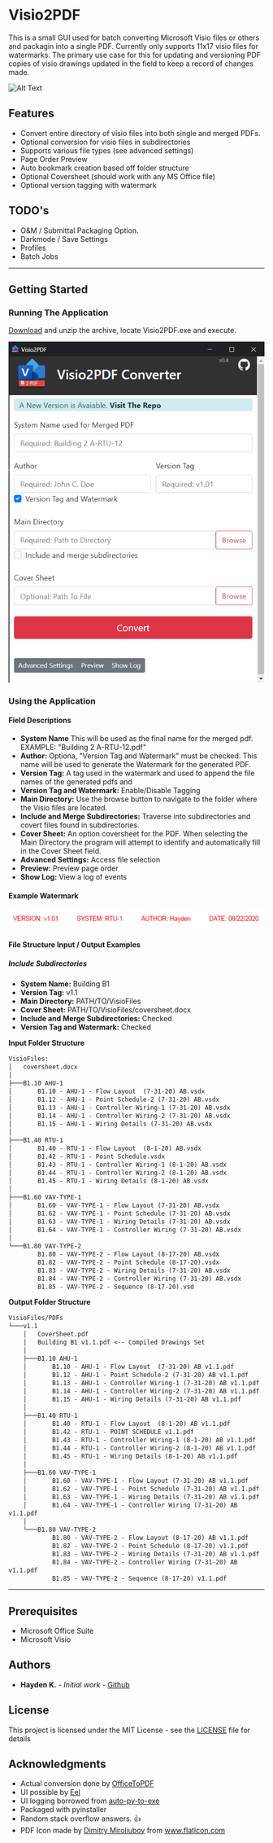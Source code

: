 # Visio2PDF

This is a small GUI used for batch converting Microsoft Visio files or others and packagin into a single PDF. Currently only supports 11x17 visio files for watermarks. The primary use case for this for updating and versioning PDF copies of visio drawings updated in the field to keep a record of changes made.

![Alt Text](./images/demo-v0.4.gif)

## Features

- Convert entire directory of visio files into both single and merged PDFs.
- Optional conversion for visio files in subdirectories
- Supports various file types (see advanced settings)
- Page Order Preview
- Auto bookmark creation based off folder structure
- Optional Coversheet (should work with any MS Office file)
- Optional version tagging with watermark

## TODO's

- O&M / Submittal Packaging Option.
- Darkmode / Save Settings
- Profiles
- Batch Jobs

<hr>

## Getting Started

### Running The Application

[Download](https://github.com/hay-kot/Visio2PDF/releases/tag/v0.4) and unzip the archive, locate Visio2PDF.exe and execute.

![](./images/ui-v0.4.png)

### Using the Application

#### Field Descriptions

- **System Name** This will be used as the final name for the merged pdf. EXAMPLE: "Building 2 A-RTU-12.pdf"
- **Author:** Optiona, "Version Tag and Watermark" must be checked. This name will be used to generate the Watermark for the generated PDF.
- **Version Tag:** A tag used in the watermark and used to append the file names of the generated pdfs and
- **Version Tag and Watermark:** Enable/Disable Tagging
- **Main Directory:** Use the browse button to navigate to the folder where the Visio files are located.
- **Include and Merge Subdirectories:** Traverse into subdirectories and covert files found in subdirectories.
- **Cover Sheet:** An option coversheet for the PDF. When selecting the Main Directory the program will attempt to identify and automatically fill in the Cover Sheet field.
- **Advanced Settings:** Access file selection
- **Preview:** Preview page order
- **Show Log:** View a log of events

#### Example Watermark

![](images/watermark.png)

#### File Structure Input / Output Examples

##### Include Subdirectories

- **System Name:** Building B1
- **Version Tag:** v1.1
- **Main Directory:** PATH/TO/VisioFiles
- **Cover Sheet:** PATH/TO/VisioFiles/coversheet.docx
- **Include and Merge Subdirectories:** Checked
- **Version Tag and Watermark:** Checked

**Input Folder Structure**

```shell
VisioFiles:
│   coversheet.docx
│
├───B1.10 AHU-1
│       B1.10 - AHU-1 - Flow Layout  (7-31-20) AB.vsdx
│       B1.12 - AHU-1 - Point Schedule-2 (7-31-20) AB.vsdx
│       B1.13 - AHU-1 - Controller Wiring-1 (7-31-20) AB.vsdx
│       B1.14 - AHU-1 - Controller Wiring-2 (7-31-20) AB.vsdx
│       B1.15 - AHU-1 - Wiring Details (7-31-20) AB.vsdx
│
├───B1.40 RTU-1
│       B1.40 - RTU-1 - Flow Layout  (8-1-20) AB.vsdx
│       B1.42 - RTU-1 - Point Schedule.vsdx
│       B1.43 - RTU-1 - Controller Wiring-1 (8-1-20) AB.vsdx
│       B1.44 - RTU-1 - Controller Wiring-2 (8-1-20) AB.vsdx
│       B1.45 - RTU-1 - Wiring Details (8-1-20) AB.vsdx
│
├───B1.60 VAV-TYPE-1
│       B1.60 - VAV-TYPE-1 - Flow Layout (7-31-20) AB.vsdx
│       B1.62 - VAV-TYPE-1 - Point Schedule (7-31-20) AB.vsdx
│       B1.63 - VAV-TYPE-1 - Wiring Details (7-31-20) AB.vsdx
│       B1.64 - VAV-TYPE-1 - Controller Wiring (7-31-20) AB.vsdx
│
└───B1.80 VAV-TYPE-2
        B1.80 - VAV-TYPE-2 - Flow Layout (8-17-20) AB.vsdx
        B1.82 - VAV-TYPE-2 - Point Schedule (8-17-20).vsdx
        B1.83 - VAV-TYPE-2 - Wiring Details (7-31-20) AB.vsdx
        B1.84 - VAV-TYPE-2 - Controller Wiring (7-31-20) AB.vsdx
        B1.85 - VAV-TYPE-2 - Sequence (8-17-20).vsd
```

**Output Folder Structure**

```shell
VisioFiles/PDFs
└───v1.1
    │   CoverSheet.pdf
    │   Building B1 v1.1.pdf <-- Compiled Drawings Set
    │
    ├───B1.10 AHU-1
    │       B1.10 - AHU-1 - Flow Layout  (7-31-20) AB v1.1.pdf
    │       B1.12 - AHU-1 - Point Schedule-2 (7-31-20) AB v1.1.pdf
    │       B1.13 - AHU-1 - Controller Wiring-1 (7-31-20) AB v1.1.pdf
    │       B1.14 - AHU-1 - Controller Wiring-2 (7-31-20) AB v1.1.pdf
    │       B1.15 - AHU-1 - Wiring Details (7-31-20) AB v1.1.pdf
    │
    ├───B1.40 RTU-1
    │       B1.40 - RTU-1 - Flow Layout  (8-1-20) AB v1.1.pdf
    │       B1.42 - RTU-1 - POINT SCHEDULE v1.1.pdf
    │       B1.43 - RTU-1 - Controller Wiring-1 (8-1-20) AB v1.1.pdf
    │       B1.44 - RTU-1 - Controller Wiring-2 (8-1-20) AB v1.1.pdf
    │       B1.45 - RTU-1 - Wiring Details (8-1-20) AB v1.1.pdf
    │
    ├───B1.60 VAV-TYPE-1
    │       B1.60 - VAV-TYPE-1 - Flow Layout (7-31-20) AB v1.1.pdf
    │       B1.62 - VAV-TYPE-1 - Point Schedule (7-31-20) AB v1.1.pdf
    │       B1.63 - VAV-TYPE-1 - Wiring Details (7-31-20) AB v1.1.pdf
    │       B1.64 - VAV-TYPE-1 - Controller Wiring (7-31-20) AB v1.1.pdf
    │
    └───B1.80 VAV-TYPE-2
            B1.80 - VAV-TYPE-2 - Flow Layout (8-17-20) AB v1.1.pdf
            B1.82 - VAV-TYPE-2 - Point Schedule (8-17-20) v1.1.pdf
            B1.83 - VAV-TYPE-2 - Wiring Details (7-31-20) AB v1.1.pdf
            B1.84 - VAV-TYPE-2 - Controller Wiring (7-31-20) AB v1.1.pdf
            B1.85 - VAV-TYPE-2 - Sequence (8-17-20) v1.1.pdf
```

<hr>

## Prerequisites

- Microsoft Office Suite
- Microsoft Visio

## Authors

- **Hayden K.** - _Initial work_ - [Github](https://github.com/hay-kot)

## License

This project is licensed under the MIT License - see the [LICENSE](LICENSE) file for details

## Acknowledgments

- Actual conversion done by [OfficeToPDF](https://github.com/cognidox/OfficeToPDF)
- UI possible by [Eel](https://github.com/samuelhwilliams/Eel)
- UI logging borrowed from [auto-py-to-exe](https://github.com/brentvollebregt/auto-py-to-exe)
- Packaged with pyinstaller
- Random stack overflow answers. :thumbsup:
- <div>PDF Icon made by <a href="https://www.flaticon.com/authors/dimitry-miroliubov" title="Dimitry Miroliubov">Dimitry Miroliubov</a> from <a href="https://www.flaticon.com/" title="Flaticon">www.flaticon.com</a></div>
